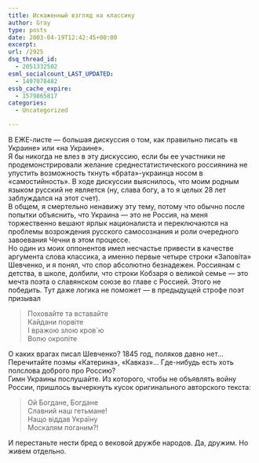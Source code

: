 ```yaml
---
title: Искаженный взгляд на классику
author: Gray
type: posts
date: 2003-04-19T12:42:45+00:00
excerpt:
url: /2925
dsq_thread_id:
  - 2051332502
esml_socialcount_LAST_UPDATED:
  - 1497078482
essb_cache_expire:
  - 1579865817
categories:
  - Uncategorized

---
```








В ЕЖЕ-листе &#8212; большая дискуссия о том, как правильно писать &#171;в Украине&#187; или &#171;на Украине&#187;.  
Я бы никогда не влез в эту дискуссию, если бы ее участники не продемонстрировали желание среднестатистического россиянина не упустить возможность ткнуть &#171;брата&#187;-украинца носом в &#171;самостийность&#187;. В ходе дискуссии выяснилось, что моим родным языком русский не является (ну, слава богу, а то я целых 28 лет заблуждался на этот счет).  
В общем, я смертельно ненавижу эту тему, потому что обычно после попытки объяснить, что Украина &#8212; это не Россия, на меня торжественно вешают ярлык националиста и переключаются на проблемы возрождения русского самосознания и роли очередного завоевания Чечни в этом процессе.  
Но один из моих оппонентов имел несчастье привести в качестве аргумента слова классика, а именно первые четыре строки &#171;Заповiта&#187; Шевченко, и я понял, что спор абсолютно безнадежен. Россиянам с детства, в школе, долбили, что строки Кобзаря о великой семье &#8212; это мечта поэта о славянском союзе во главе с Россией. Этого не победить. Тут даже логика не поможет &#8212; в предыдущей строфе поэт призывал

> Поховайте та вставайте  
> Кайдани порвiте  
> I вражою злою кров\`ю  
> Волю окропiте

О каких врагах писал Шевченко? 1845 год, поляков давно нет&#8230;  
Перечитайте поэмы &#171;Катерина&#187;, &#171;Кавказ&#187;&#8230; Где-нибудь есть хоть полслова доброго про Россию?  
Гимн Украины послушайте. Из которого, чтобы не объявлять войну России, пришлось вычеркнуть кусок оригинального авторского текста:

> Ой Богдане, Богдане  
> Славний наш гетьмане!  
> Нащо віддав Україну  
> Москалям поганим?!

И перестаньте нести бред о вековой дружбе народов. Да, дружим. Но живем отдельно.